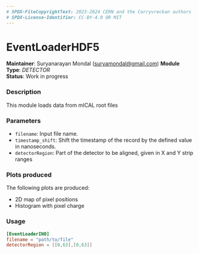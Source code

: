 ```yaml
---
# SPDX-FileCopyrightText: 2023-2024 CERN and the Corryvreckan authors
# SPDX-License-Identifier: CC-BY-4.0 OR MIT
---
```

# EventLoaderHDF5
**Maintainer**: Suryanarayan Mondal (<suryamondal@gmail.com>)
**Module Type**: *DETECTOR*  
**Status**: Work in progress

### Description
This module loads data from mICAL root files

### Parameters
* `filename`: Input file name.
* `timestamp_shift`: Shift the timestamp of the record by the defined value in nanoseconds.
* `detectorRegion`: Part of the detector to be aligned, given in X and Y strip ranges

### Plots produced

The following plots are produced:

* 2D map of pixel positions
* Histogram with pixel charge

### Usage
```toml
[EventLoaderINO]
filename = "path/to/file"
detectorRegion = [[0,63],[0,63]]
```
